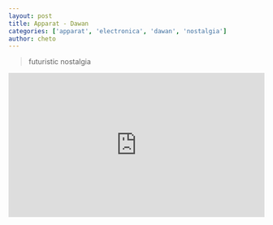```yaml
---
layout: post
title: Apparat - Dawan 
categories: ['apparat', 'electronica', 'dawan', 'nostalgia']
author: cheto
---
```

> futuristic nostalgia
<style>.embed-container { position: relative; padding-bottom: 56.25%; height: 0; overflow: hidden; max-width: 100%; } .embed-container iframe, .embed-container object, .embed-container embed { position: absolute; top: 0; left: 0; width: 100%; height: 100%; }</style><div class='embed-container'><iframe src='https://www.youtube.com/embed/CprKIoggtLM' frameborder='0' allowfullscreen></iframe></div>
